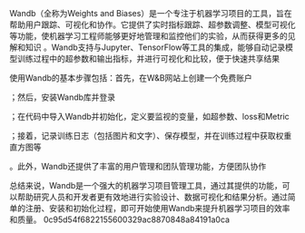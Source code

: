 Wandb（全称为Weights and Biases）是一个专注于机器学习项目的工具，旨在帮助用户跟踪、可视化和协作。它提供了实时指标跟踪、超参数调整、模型可视化等功能，使机器学习工程师能够更好地管理和监控他们的实验，从而获得更多的见解和知识
。Wandb支持与Jupyter、TensorFlow等工具的集成，能够自动记录模型训练过程中的超参数和输出指标，并进行可视化和比较，便于快速共享结果

使用Wandb的基本步骤包括：首先，在W&B网站上创建一个免费账户

；然后，安装Wandb库并登录

；在代码中导入Wandb并初始化，定义要监视的变量，如超参数、loss和Metric

；接着，记录训练日志（包括图片和文字）、保存模型，并在训练过程中获取权重直方图等

。此外，Wandb还提供了丰富的用户管理和团队管理功能，方便团队协作

总结来说，Wandb是一个强大的机器学习项目管理工具，通过其提供的功能，可以帮助研究人员和开发者更有效地进行实验设计、数据可视化和结果分析。通过简单的注册、安装和初始化过程，即可开始使用Wandb来提升机器学习项目的效率和质量。
0c95d54f6822155600329ac8870848a84191a0ca